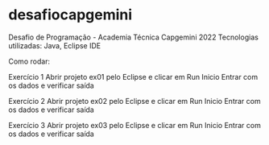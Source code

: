 # desafiocapgemini
Desafio de Programação - Academia Técnica Capgemini 2022
Tecnologias utilizadas: Java, Eclipse IDE

Como rodar:

Exercício 1
Abrir projeto ex01 pelo Eclipse e clicar em Run Inicio
Entrar com os dados e verificar saída

Exercício 2
Abrir projeto ex02 pelo Eclipse e clicar em Run Inicio
Entrar com os dados e verificar saída

Exercício 3
Abrir projeto ex03 pelo Eclipse e clicar em Run Inicio
Entrar com os dados e verificar saída